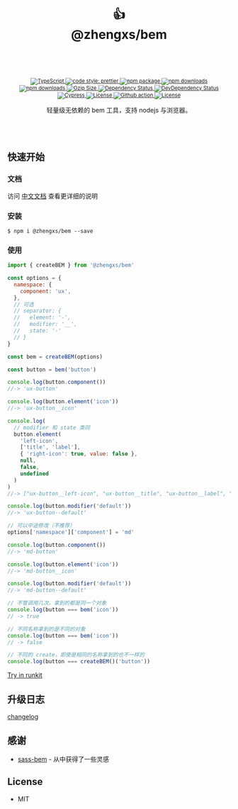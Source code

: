 <div align="center">
  <h1>
   <br/>
    <br/>
    👍
    <br />
    @zhengxs/bem
    <br />
    <br />
  </h1>
  <sup>
    <br />
    <br />
    <a href="https://www.typescriptlang.org">
      <img src="https://img.shields.io/badge/lang-typescript-informational?style=flat" alt="TypeScript" />
    </a>
    <a href="https://github.com/prettier/prettier">
      <img src="https://img.shields.io/badge/code_style-prettier-ff69b4.svg?style=flat-square" alt="code style: prettier" />
    </a>
    <a href="https://www.npmjs.com/package/@zhengxs/bem">
      <img src="https://img.shields.io/npm/v/@zhengxs/bem.svg" alt="npm package" />
    </a>
    <a href="https://www.npmjs.com/package/@zhengxs/bem">
      <img src="https://img.shields.io/npm/dt/@zhengxs/bem.svg" alt="npm downloads" />
    </a>
    <a href="https://www.npmjs.com/package/@zhengxs/bem">
      <img src="https://img.shields.io/npm/dm/@zhengxs/bem.svg" alt="npm downloads" />
    </a>
    <a href="https://unpkg.com/@zhengxs/bem/dist/bem.min.js">
      <img src="https://img.badgesize.io/https:/unpkg.com/@zhengxs/bem/dist/bem.min.js?compression=gzip&style=flat" alt="Gzip Size" />
    </a>
    <a href="https://david-dm.org/zhengxs2018/bem?type=dev">
      <img src="https://img.shields.io/david/zhengxs2018/bem" alt="Dependency Status" />
    </a>
    <a href="https://david-dm.org/zhengxs2018/bem?type=dev">
      <img src="https://img.shields.io/david/dev/zhengxs2018/bem" alt="DevDependency Status" />
    </a>
    <a href="https://dashboard.cypress.io/projects/pj64uz/runs">
      <img src="https://img.shields.io/endpoint?url=https://dashboard.cypress.io/badge/simple/pj64uz/main&style=flat&logo=cypress" alt="Cypress" />
    </a>
    <a href="https://codecov.io/gh/zhengxs2018/bem">
      <img src="https://codecov.io/gh/zhengxs2018/bem/branch/main/graph/badge.svg" alt="License" />
    </a>
    <a href="https://github.com/zhengxs2018/bem/actions/workflows/tests.yaml">
      <img src="https://github.com/zhengxs2018/bem/actions/workflows/tests.yaml/badge.svg" alt="Github action" />
    </a>
    <a href="https://circleci.com/gh/streamich/@zhengxs/bem">
      <img src="https://img.shields.io/npm/l/@zhengxs/bem.svg?style=flat-square" alt="License" />
    </a>
    <br />
    <br />
  </sup>
  <div>轻量级无依赖的 bem 工具，支持 nodejs 与浏览器。</div>
  <br />
  <br />
  <br />
</div>

## 快速开始

### 文档

访问 [中文文档](https://zhengxs2018.github.io/bem/) 查看更详细的说明

### 安装

```shell
$ npm i @zhengxs/bem --save
```

### 使用

```js
import { createBEM } from '@zhengxs/bem'

const options = {
  namespace: {
    component: 'ux',
  },
  // 可选
  // separator: {
  //   element: '-',
  //   modifier: '__',
  //   state: '-'
  // }
}

const bem = createBEM(options)

const button = bem('button')

console.log(button.component())
//-> 'ux-button'

console.log(button.element('icon'))
//-> 'ux-button__icon'

console.log(
  // modifier 和 state 类同
  button.element(
    'left-icon',
    ['title', 'label'],
    { 'right-icon': true, value: false },
    null,
    false,
    undefined
  )
)
//-> ["ux-button__left-icon", "ux-button__title", "ux-button__label", "ux-button__right-icon"]

console.log(button.modifier('default'))
//-> 'ux-button--default'

// 可以中途修改（不推荐）
options['namespace']['component'] = 'md'

console.log(button.component())
//-> 'md-button'

console.log(button.element('icon'))
//-> 'md-button__icon'

console.log(button.modifier('default'))
//-> 'md-button--default'

// 不管调用几次，拿到的都是同一个对象
console.log(button === bem('icon'))
// -> true

// 不同名称拿到的是不同的对象
console.log(button === bem('icon'))
// -> false

// 不同的 create，即使是相同的名称拿到的也不一样的
console.log(button === createBEM()('button'))
```

[Try in runkit](https://npm.runkit.com/@zhengxs/bem)

## 升级日志

[changelog](./CHANGELOG.md)

## 感谢

- [sass-bem](https://github.com/zgabievi/sass-bem) - 从中获得了一些灵感

## License

- MIT
